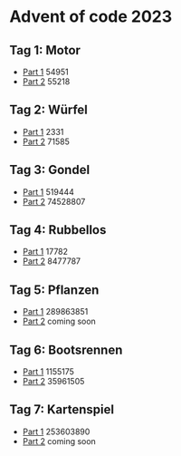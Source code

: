 # Advent of code 2023
## Tag 1: Motor
- [Part 1](https://github.com/webnina/advent-of-code-2023/blob/main/tag-1/tag_1-1.js)
  54951
- [Part 2](https://github.com/webnina/advent-of-code-2023/blob/main/tag-1/tag_1-2.js)
  55218

## Tag 2: Würfel
- [Part 1](https://github.com/webnina/advent-of-code-2023/blob/main/tag-2/tag_2-1.js)
  2331
- [Part 2](https://github.com/webnina/advent-of-code-2023/blob/main/tag-2/tag_2-2.js)
  71585

## Tag 3: Gondel
- [Part 1](https://github.com/webnina/advent-of-code-2023/blob/main/tag-3/tag_3-1.js)
  519444
- [Part 2](https://github.com/webnina/advent-of-code-2023/blob/main/tag-3/tag_3-2.js)
  74528807

## Tag 4: Rubbellos
- [Part 1](https://github.com/webnina/advent-of-code-2023/blob/main/tag-4/tag_4-1.js)
  17782
- [Part 2](https://github.com/webnina/advent-of-code-2023/blob/main/tag-4/tag_4-2.js)
  8477787

## Tag 5: Pflanzen
- [Part 1](https://github.com/webnina/advent-of-code-2023/blob/main/tag-5/tag_5-1.js)
  289863851
- [Part 2](https://github.com/webnina/advent-of-code-2023/blob/main/tag-5/tag_5-2.js)
  coming soon

## Tag 6: Bootsrennen
- [Part 1](https://github.com/webnina/advent-of-code-2023/blob/main/tag-6/tag_6-1.js)
  1155175
- [Part 2](https://github.com/webnina/advent-of-code-2023/blob/main/tag-6/tag_6-2.js)
 35961505

## Tag 7: Kartenspiel
- [Part 1](https://github.com/webnina/advent-of-code-2023/blob/main/tag-7/tag_7-1.js)
  253603890
- [Part 2](https://github.com/webnina/advent-of-code-2023/blob/main/tag-7/tag_7-2.js)
  coming soon
